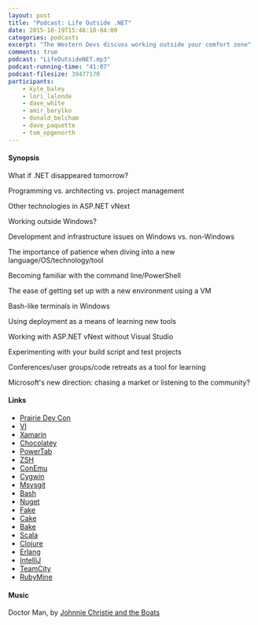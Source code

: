 ```yaml
---
layout: post
title: "Podcast: Life Outside .NET"
date: 2015-10-19T15:48:10-04:00
categories: podcasts
excerpt: "The Western Devs discuss working outside your comfort zone"
comments: true
podcast: "LifeOutsideNET.mp3"
podcast-running-time: "41:07"
podcast-filesize: 39477170
participants: 
    - kyle_baley
    - lori_lalonde
    - dave_white
    - amir_barylko
    - donald_belcham
    - dave_paquette
    - tom_opgenorth
---
```


#### Synopsis

What if .NET disappeared tomorrow?

Programming vs. architecting vs. project management

Other technologies in ASP.NET vNext

Working outside Windows?

Development and infrastructure issues on Windows vs. non-Windows

The importance of patience when diving into a new language/OS/technology/tool
  
Becoming familiar with the command line/PowerShell

The ease of getting set up with a new environment using a VM

Bash-like terminals in Windows

Using deployment as a means of learning new tools

Working with ASP.NET vNext without Visual Studio

Experimenting with your build script and test projects

Conferences/user groups/code retreats as a tool for learning

Microsoft's new direction: chasing a market or listening to the community?

#### Links
* [Prairie Dev Con](http://www.prairiedevcon.com/)
* [VI](http://www.vim.org/)
* [Xamarin](https://xamarin.com/)
* [Chocolatey](https://chocolatey.org/)
* [PowerTab](https://powertab.codeplex.com/)
* [ZSH](http://www.zsh.org/)
* [ConEmu](https://github.com/Maximus5/ConEmu)
* [Cygwin](https://www.cygwin.com/)
* [Msysgit](https://git-for-windows.github.io/)
* [Bash](https://en.wikipedia.org/wiki/Bash_(Unix_shell))
* [Nuget](https://www.nuget.org/)
* [Fake](http://fsharp.github.io/FAKE/)
* [Cake](https://github.com/cake-build/cake)
* [Bake](http://planete.inria.fr/software/bake/index.html)
* [Scala](http://www.scala-lang.org/)
* [Clojure](http://clojure.org/)
* [Erlang](http://www.erlang.org/)
* [IntelliJ](https://www.jetbrains.com/idea/)
* [TeamCity](https://www.jetbrains.com/teamcity/)
* [RubyMine](https://www.jetbrains.com/ruby/)

#### Music

Doctor Man, by [Johnnie Christie and the Boats](https://www.youtube.com/user/jwcchristie)

